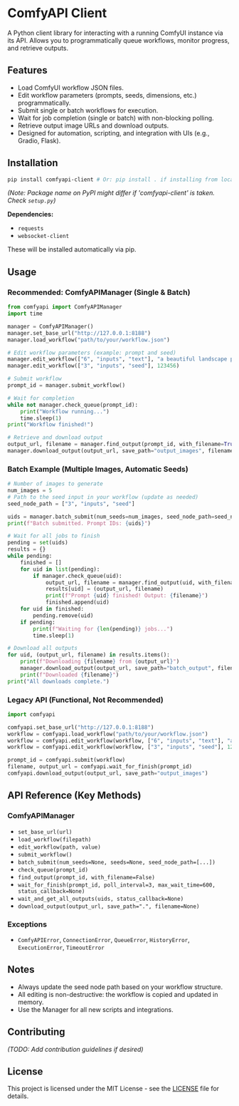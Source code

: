 # ComfyAPI Client

A Python client library for interacting with a running ComfyUI instance via its API. Allows you to programmatically queue workflows, monitor progress, and retrieve outputs.

## Features

*   Load ComfyUI workflow JSON files.
*   Edit workflow parameters (prompts, seeds, dimensions, etc.) programmatically.
*   Submit single or batch workflows for execution.
*   Wait for job completion (single or batch) with non-blocking polling.
*   Retrieve output image URLs and download outputs.
*   Designed for automation, scripting, and integration with UIs (e.g., Gradio, Flask).

## Installation

```bash
pip install comfyapi-client # Or: pip install . if installing from local source
```
*(Note: Package name on PyPI might differ if 'comfyapi-client' is taken. Check `setup.py`)*

**Dependencies:**

*   `requests`
*   `websocket-client`

These will be installed automatically via pip.

## Usage

### Recommended: ComfyAPIManager (Single & Batch)

```python
from comfyapi import ComfyAPIManager
import time

manager = ComfyAPIManager()
manager.set_base_url("http://127.0.0.1:8188")
manager.load_workflow("path/to/your/workflow.json")

# Edit workflow parameters (example: prompt and seed)
manager.edit_workflow(["6", "inputs", "text"], "a beautiful landscape painting")
manager.edit_workflow(["3", "inputs", "seed"], 123456)

# Submit workflow
prompt_id = manager.submit_workflow()

# Wait for completion
while not manager.check_queue(prompt_id):
    print("Workflow running...")
    time.sleep(1)
print("Workflow finished!")

# Retrieve and download output
output_url, filename = manager.find_output(prompt_id, with_filename=True)
manager.download_output(output_url, save_path="output_images", filename=filename)
```

### Batch Example (Multiple Images, Automatic Seeds)

```python
# Number of images to generate
num_images = 5
# Path to the seed input in your workflow (update as needed)
seed_node_path = ["3", "inputs", "seed"]

uids = manager.batch_submit(num_seeds=num_images, seed_node_path=seed_node_path)
print(f"Batch submitted. Prompt IDs: {uids}")

# Wait for all jobs to finish
pending = set(uids)
results = {}
while pending:
    finished = []
    for uid in list(pending):
        if manager.check_queue(uid):
            output_url, filename = manager.find_output(uid, with_filename=True)
            results[uid] = (output_url, filename)
            print(f"Prompt {uid} finished! Output: {filename}")
            finished.append(uid)
    for uid in finished:
        pending.remove(uid)
    if pending:
        print(f"Waiting for {len(pending)} jobs...")
        time.sleep(1)

# Download all outputs
for uid, (output_url, filename) in results.items():
    print(f"Downloading {filename} from {output_url}")
    manager.download_output(output_url, save_path="batch_output", filename=filename)
    print(f"Downloaded {filename}")
print("All downloads complete.")
```

### Legacy API (Functional, Not Recommended)

```python
import comfyapi

comfyapi.set_base_url("http://127.0.0.1:8188")
workflow = comfyapi.load_workflow("path/to/your/workflow.json")
workflow = comfyapi.edit_workflow(workflow, ["6", "inputs", "text"], "a beautiful landscape painting")
workflow = comfyapi.edit_workflow(workflow, ["3", "inputs", "seed"], 12345)

prompt_id = comfyapi.submit(workflow)
filename, output_url = comfyapi.wait_for_finish(prompt_id)
comfyapi.download_output(output_url, save_path="output_images")
```

## API Reference (Key Methods)

### ComfyAPIManager
- `set_base_url(url)`
- `load_workflow(filepath)`
- `edit_workflow(path, value)`
- `submit_workflow()`
- `batch_submit(num_seeds=None, seeds=None, seed_node_path=[...])`
- `check_queue(prompt_id)`
- `find_output(prompt_id, with_filename=False)`
- `wait_for_finish(prompt_id, poll_interval=3, max_wait_time=600, status_callback=None)`
- `wait_and_get_all_outputs(uids, status_callback=None)`
- `download_output(output_url, save_path=".", filename=None)`

### Exceptions
- `ComfyAPIError`, `ConnectionError`, `QueueError`, `HistoryError`, `ExecutionError`, `TimeoutError`

## Notes
- Always update the seed node path based on your workflow structure.
- All editing is non-destructive: the workflow is copied and updated in memory.
- Use the Manager for all new scripts and integrations.

## Contributing

*(TODO: Add contribution guidelines if desired)*

## License

This project is licensed under the MIT License - see the [LICENSE](LICENSE) file for details.
